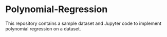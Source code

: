 # Polynomial-Regression
This repository contains a sample dataset and Jupyter code to implement polynomial regression on a dataset. 

